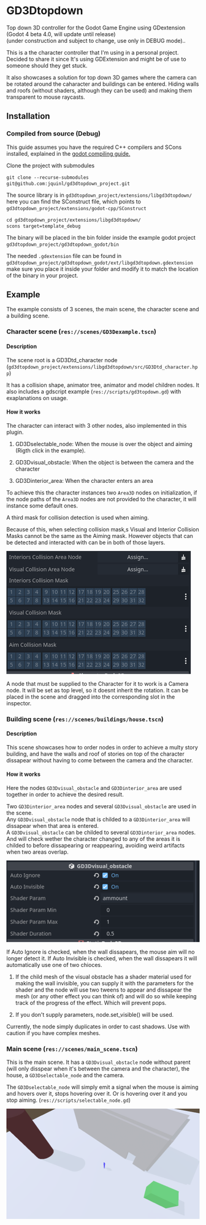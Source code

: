# GD3Dtopdown
Top down 3D controller for the Godot Game Engine using GDextension (Godot 4 beta 4.0, will update until release)  
(under construction and subject to change, use only in DEBUG mode)..

This is a the character controller that I'm using in a personal project. Decided to share it since It's using GDExtension and might be of use to someone should they get stuck.  

It also showcases a solution for top down 3D games where the camera can be rotated around the caharacter and buildings can be entered. Hiding walls and roofs (without shaders, although they can be used) and making them transparent to mouse raycasts.  

## Installation
### Compiled from source (Debug)  

This guide assumes you have the required C++ compilers and SCons installed, explained in the [godot compiling guide.](https://docs.godotengine.org/en/stable/development/compiling/index.html) 

Clone the project with submodules  
```
git clone --recurse-submodules git@github.com:jquinl/gd3dtopdown_project.git
```  
The source library is in `gd3dtopdown_project/extensions/libgd3dtopdown/` here you can find the SConstruct file, which points to `gd3dtopdown_project/extensions/godot-cpp/SConstruct`  
```
cd gd3dtopdown_project/extensions/libgd3dtopdown/
scons target=template_debug
```  
The binary will be placed in the bin folder inside the example godot project `gd3dtopdown_project/gd3dtopdown_godot/bin`  

The needed `.gdextension` file can be found in `gd3dtopdown_project/gd3dtopdown_godot/ext/libgd3dtopdown.gdextension`  make sure you place it inside your folder and modify it to match the location of the binary in your project.

## Example
The example consists of 3 scenes, the main scene, the character scene and a building scene.

### Character scene (`res://scenes/GD3Dexample.tscn`)  
#### Description  
  
The scene root is a GD3Dtd_character node (`gd3dtopdown_project/extensions/libgd3dtopdown/src/GD3Dtd_character.hpp`)  

It has a collision shape, animator tree, animator and model children nodes.
It also includes a gdscript example (`res://scripts/gd3topdown.gd`) with exaplanations on usage.

#### How it works  
  
The character can interact with 3 other nodes, also implemented in this plugin.  

1. GD3Dselectable_node: When the mouse is over the object and aiming (Rigth click in the example).

2. GD3Dvisual_obstacle: When the object is between the camera and the character

3. GD3Dinterior_area: When the character enters an area

To achieve this the character instances two `Area3D` nodes on initialization, if the node paths of the `Area3D` nodes are not provided to the character, it will instance some default ones.

A third mask for collision detection is used when aiming.  

Because of this, when selecting collision mask,s Visual and Interior Collision Masks cannot be the same as the Aiming mask. However objects that can be detected and interacted with can be in both of those layers.

![character_detection](./images/character_detection.png "Character Detection")

A node that must be supplied to the Character for it to work is a Camera node. It will be set as top level, so it doesnt inherit the rotation. It can be placed in the scene and dragged into the corresponding slot in the inspector.

### Building scene (`res://scenes/buildings/house.tscn`)  
#### Description  

This scene showcases how to order nodes in order to achieve a multy story building, and have the walls and roof of stories on top of the character dissapear without having to come between the camera and the character.  

#### How it works  
Here the nodes  `GD3Dvisual_obstacle` and `GD3Dinterior_area` are used together in order to achieve the desired result. 

Two `GD3Dinterior_area` nodes and several `GD3Dvisual_obstacle` are used in the scene.  
Any `GD3Dvisual_obstacle` node that is childed to a `GD3Dinterior_area` will dissapear when that area is entered.  
A `GD3Dvisual_obstacle` can be childed to several `GD3Dinterior_area` nodes. And will check wether the character changed to any of the areas it is childed to before dissapearing or reappearing, avoiding weird artifacts when two areas overlap.  

![visual_obstacle](./images/gd3d_visual_obstacle.png "Visual Obstacles")  

If Auto Ignore is checked, when the wall dissapears, the mouse aim will no longer detect it.
If Auto Invisible is checked, when the wall dissapears it will automatically use one of two chioces.

1. If the child mesh of the visual obstacle has a shader material used for making the wall invisible, you can supply it with the parameters for the shader and the node will use two tweens to appear and dissapear the mesh (or any other effect you can think of) and will do so while keeping track of the progress of the effect.
Which will prevent pops.

2. If you don't supply parameters, node.set_visible() will be used.

Currently, the node simply duplicates in order to cast shadows. Use with caution if you have complex meshes.

### Main scene (`res://scenes/main_scene.tscn`)

This is the main scene. It has a `GD3Dvisual_obstacle` node without parent (will only disspear when it's between the camera and the character), the house, a `GD3Dselectable_node` and the camera.

The `GD3Dselectable_node` will simply emit a signal when the mouse is aiming and hovers over it, stops hovering over it. Or is hovering over it and you stop aiming. (`res://scripts/selectable_node.gd`)

![main_scene](./images/main_scene.png "Main Scene")  

